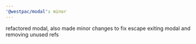 ```yaml
---
'@westpac/modal': minor
---
```


refactored modal, also made minor changes to fix escape exiting modal and removing unused refs
